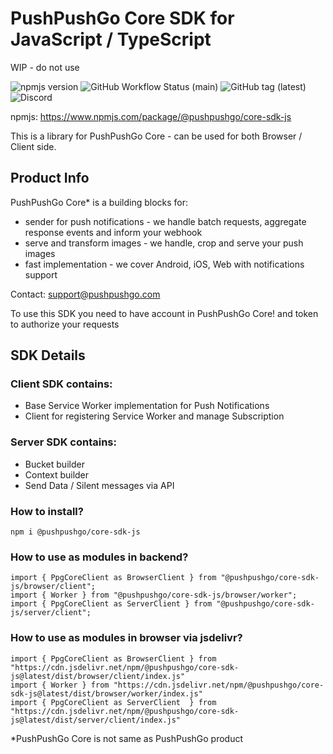 # PushPushGo Core SDK for JavaScript / TypeScript

WIP - do not use 

![npmjs version](https://img.shields.io/npm/v/@pushpushgo/core-sdk-js?style=flat-square)
![GitHub Workflow Status (main)](https://img.shields.io/github/actions/workflow/status/ppgco/ppg-core-js-sdk/publish.yml?branch=main&style=flat-square)
![GitHub tag (latest)](https://img.shields.io/github/v/tag/ppgco/ppg-core-js-sdk?style=flat-square)
![Discord](https://img.shields.io/discord/XXXXXXXXXXXXXXXXXXXXXX?color=%237289DA&label=Discord&style=flat-square)

npmjs: https://www.npmjs.com/package/@pushpushgo/core-sdk-js

This is a library for PushPushGo Core - can be used for both Browser / Client side.

## Product Info

PushPushGo Core* is a building blocks for:
 - sender for push notifications - we handle batch requests, aggregate response events and inform your webhook
 - serve and transform images - we handle, crop and serve your push images
 - fast implementation - we cover Android, iOS, Web with notifications support

Contact: support@pushpushgo.com

To use this SDK you need to have account in PushPushGo Core! and token to authorize your requests

## SDK Details

### Client SDK contains:
 - Base Service Worker implementation for Push Notifications
 - Client for registering Service Worker and manage Subscription

### Server SDK contains:
 - Bucket builder
 - Context builder
 - Send Data / Silent messages via API

### How to install?
```
npm i @pushpushgo/core-sdk-js
```

### How to use as modules in backend?
```
import { PpgCoreClient as BrowserClient } from "@pushpushgo/core-sdk-js/browser/client";
import { Worker } from "@pushpushgo/core-sdk-js/browser/worker";
import { PpgCoreClient as ServerClient } from "@pushpushgo/core-sdk-js/server/client";
```

### How to use as modules in browser via jsdelivr?
```
import { PpgCoreClient as BrowserClient } from "https://cdn.jsdelivr.net/npm/@pushpushgo/core-sdk-js@latest/dist/browser/client/index.js"
import { Worker } from "https://cdn.jsdelivr.net/npm/@pushpushgo/core-sdk-js@latest/dist/browser/worker/index.js"
import { PpgCoreClient as ServerClient  } from "https://cdn.jsdelivr.net/npm/@pushpushgo/core-sdk-js@latest/dist/server/client/index.js"

```

*PushPushGo Core is not same as PushPushGo product
